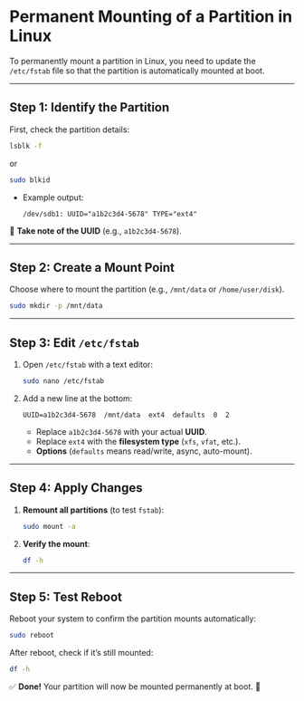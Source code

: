 # **Permanent Mounting of a Partition in Linux**

To permanently mount a partition in Linux, you need to update the `/etc/fstab` file so that the partition is automatically mounted at boot.

---

## **Step 1: Identify the Partition**

First, check the partition details:

```bash
lsblk -f

```

or

```bash
sudo blkid

```

- Example output:
    
    ```
    /dev/sdb1: UUID="a1b2c3d4-5678" TYPE="ext4"
    
    ```
    

🔹 **Take note of the UUID** (e.g., `a1b2c3d4-5678`).

---

## **Step 2: Create a Mount Point**

Choose where to mount the partition (e.g., `/mnt/data` or `/home/user/disk`).

```bash
sudo mkdir -p /mnt/data

```

---

## **Step 3: Edit `/etc/fstab`**

1. Open `/etc/fstab` with a text editor:
    
    ```bash
    sudo nano /etc/fstab
    
    ```
    
2. Add a new line at the bottom:
    
    ```
    UUID=a1b2c3d4-5678  /mnt/data  ext4  defaults  0  2
    
    ```
    
    - Replace `a1b2c3d4-5678` with your actual **UUID**.
    - Replace `ext4` with the **filesystem type** (`xfs`, `vfat`, etc.).
    - **Options** (`defaults` means read/write, async, auto-mount).

---

## **Step 4: Apply Changes**

1. **Remount all partitions** (to test `fstab`):
    
    ```bash
    sudo mount -a
    
    ```
    
2. **Verify the mount**:
    
    ```bash
    df -h
    
    ```
    

---

## **Step 5: Test Reboot**

Reboot your system to confirm the partition mounts automatically:

```bash
sudo reboot

```

After reboot, check if it’s still mounted:

```bash
df -h

```

✅ **Done!** Your partition will now be mounted permanently at boot. 🚀
